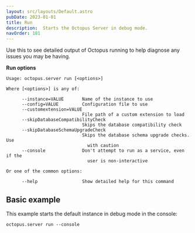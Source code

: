 ```yaml
---
layout: src/layouts/Default.astro
pubDate: 2023-01-01
title: Run
description:  Starts the Octopus Server in debug mode.
navOrder: 181
---
```


Use this to see detailed output of Octopus running to help diagnose any issues you may be having.

**Run options**

```
Usage: octopus.server run [<options>]

Where [<options>] is any of:

      --instance=VALUE       Name of the instance to use
      --config=VALUE         Configuration file to use
      --customextension=VALUE
                             File path of a custom extension to load
      --skipDatabaseCompatibilityCheck
                             Skips the database compatibility check
      --skipDatabaseSchemaUpgradeCheck
                             Skips the database schema upgrade checks. Use
                               with caution
      --console              Don't attempt to run as a service, even if the
                               user is non-interactive

Or one of the common options:

      --help                 Show detailed help for this command
```

## Basic example

This example starts the default instance in debug mode in the console:

```
octopus.server run --console
```
